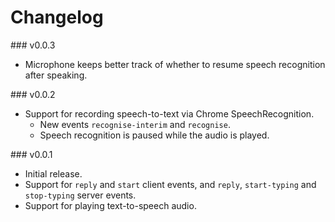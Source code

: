 # Changelog

### v0.0.3

* Microphone keeps better track of whether to resume speech recognition after speaking.

### v0.0.2

* Support for recording speech-to-text via Chrome SpeechRecognition.
  * New events `recognise-interim` and `recognise`.
  * Speech recognition is paused while the audio is played.

### v0.0.1

* Initial release.
* Support for `reply` and `start` client events, and `reply`, `start-typing` and `stop-typing` server events.
* Support for playing text-to-speech audio.
